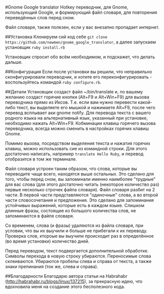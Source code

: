 #Gnome Google translator
Hotkey переводчик, для Gnome, использующий Google, и формирующий файл словаря, для повторения переведённых слов перед сном.

Файл словаря, также полезен, если у вас внезапно пропадает интернет.

##Установка
Клонируем сий код себе `git clone https://github.com/newmen/gnome_google_translator`, а далее запускаем установщик `ruby install.rb`

Установщик спросит обо всём необходимом, и подскажет, что делать дальше.

##Конфигурация
Если после установки вы решили, что неправильно сконфигурировали переводчик, и хотите его переконфигурировать - воспользуйтесь командой `ruby configure.rb`.

##Детали
Установщик создаст файл ~/bin/translate и, по вашему желанию создаст горячие кнопки (Alt+F9 и Alt+Win+F9) для вызова переводчика прямо из Иксов. Т.е. если вам нужно перевести какой-либо текст, вы выделяете его мышкой и нажимаете Alt+F9, после чего перевод всплывает аки gnome notify. Для перевода текста с вашего родного языка на альтернативный язык, указанный при установке,  необходимо нажать Alt+Win+F9. Кобминации клавиш горячего вызова переводчика, всегда можно сменить в настройках горячих клавиш Gnome.

Помимо вызова, посредством выделения текста и нажатия горячих клавиш, можно использовать сие из командной строки. Для этого достаточно написать, например `translate Hello Ruby`, и перевод отобразится в том же терминале.

Файл словаря устроен таким образом, что слова, которые вы переводите чаще всего, находятся выше остальных. Это сделано для того, чтобы перед сном, вы запоминали именно наимболее "трудные" для вас слова (для этого достаточно читать (некоторое количество раз) первые несколько строчек файла словаря). Файл словаря разбит на 2 части. В первой части представляются "одиночные" слова, а во второй части словосочетания и предложения. Это сделано для запоминания устойчивых выражений, которые есть в каждом языке. Слишком длинные фразы, состоящие из большого количества слов, не запоминаются в файле словаря.

Со временем, слова (и фразы) удаляются из файла словаря, при условии, что вы их выучили и больше не прибегали к их переводу. Проверка слов, ктороые вы выучили происходит раз в определённое (во время установки) количество дней. 

Перед переводом, текст подвергается дополнительной обработке. Символы перехода в новую строку убираются. Переносимые слова склеиваются. Убираются пробелы слева и справа от текста, а также знаки препинания (ток же, слева и справа).

##Благодарности
Благодарю автора статьи на Habrahabr (http://habrahabr.ru/blogs/linux/137215), за прекрасную идею, что вдохновила меня на создание этого бесполезного кода.
